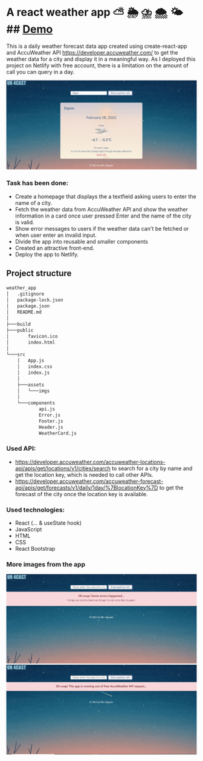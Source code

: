 # A react weather app :partly_sunny: :sun_behind_rain_cloud: :cloud_with_lightning_and_rain: :cloud_with_snow: :sun_behind_small_cloud: ## [Demo](https://the-weather-app-of-nhu.netlify.app/)

This is a daily weather forecast data app created using create-react-app and AccuWeather API https://developer.accuweather.com/ to get the weather data for a city and display it in a meaningful way. As I deployed this project on Netlify with free account, there is a limitation on the amount of call you can query in a day.

![image](https://github.com/binhnhu1409/react_weather_app/blob/main/weather_app/src/assets/imgs/webdemo.JPG)

### Task has been done:
- Create a homepage that displays the a textfield asking users to enter the name of a city.
- Fetch the weather data from AccuWeather API and show the weather information in a card once user pressed Enter and the name of the city is valid.
- Show error messages to users if the weather data can't be fetched or when user enter an invalid input.
- Divide the app into reusable and smaller components
- Created an attractive front-end.
- Deploy the app to Netlify.

## Project structure
```
weather_app
│   .gitignore
│   package-lock.json
│   package.json
│   README.md
│
├───build
├───public
│       favicon.ico
│       index.html
│
└───src
    │   App.js
    │   index.css
    │   index.js
    │
    ├───assets
    │   └───imgs
    │
    └───components
            api.js
            Error.js
            Footer.js
            Header.js
            WeatherCard.js
```

### Used API:
- https://developer.accuweather.com/accuweather-locations-api/apis/get/locations/v1/cities/search to search for a city by name and get the location key, which is needed to call other APIs.
- https://developer.accuweather.com/accuweather-forecast-api/apis/get/forecasts/v1/daily/1day/%7BlocationKey%7D to get the forecast of the city once the location key is available.

### Used technologies:
- React (... & useState hook)
- JavaScript
- HTML
- CSS
- React Bootstrap

### More images from the app
![image](https://github.com/binhnhu1409/react_weather_app/blob/main/weather_app/src/assets/imgs/error1.JPG)
![image](https://github.com/binhnhu1409/react_weather_app/blob/main/weather_app/src/assets/imgs/error2.JPG)
